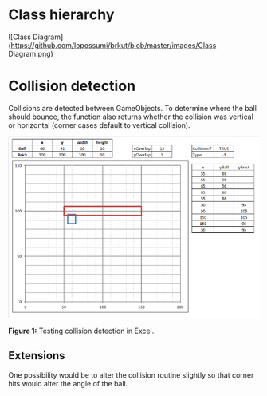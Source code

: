 Class hierarchy
===============

![Class Diagram](https://github.com/lopossumi/brkut/blob/master/images/Class Diagram.png)


Collision detection
===================

Collisions are detected between GameObjects. To determine where the ball should bounce, the function also returns whether the collision was vertical or horizontal (corner cases default to vertical collision).

![Collision testing](https://github.com/lopossumi/brkut/blob/master/images/collision.png)

**Figure 1:** Testing collision detection in Excel.

Extensions
----------

One possibility would be to alter the collision routine slightly so that corner hits would alter the angle of the ball.
